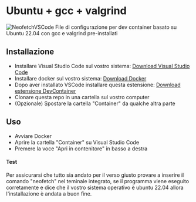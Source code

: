 # Ubuntu + gcc + valgrind
![NeofetchVSCode](https://user-images.githubusercontent.com/48184667/283203418-e4d9bad7-12ad-4548-b94a-0600ba606386.png)
File di configurazione per dev container basato su Ubuntu 22.04 con gcc e valgrind pre-installati

## Installazione
- Installare Visual Studio Code sul vostro sistema: [Download Visual Studio Code](https://code.visualstudio.com/)
- Installare docker sul vostro sistema: [Download Docker](https://docs.docker.com/get-docker/)
- Dopo aver installato VSCode installare questa estensione: [Download estensione DevContainer](https://marketplace.visualstudio.com/items?itemName=ms-vscode-remote.remote-containers)
- Clonare questa repo in una cartella sul vostro computer
- (Opzionale) Spostare la cartella "Container" da qualche altra parte

## Uso
- Avviare Docker
- Aprire la cartella "Container" su Visual Studio Code
- Premere la voce "Apri in contenitore" in basso a destra

#### Test
Per assicurarsi che tutto sia andato per il verso giusto provare a inserire il comando "neofetch" nel teminale integrato, se il programma viene eseguito corretamente e dice che il vostro sistema operativo è ubuntu 22.04 allora l'installazione è andata a buon fine.